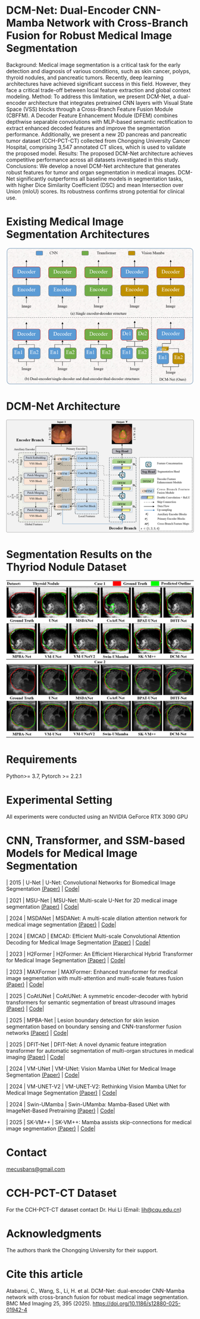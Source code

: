 # DCM-Net: Dual-Encoder CNN-Mamba Network with Cross-Branch Fusion for Robust Medical Image Segmentation

Background: Medical image segmentation is a critical task for the early detection and diagnosis of various conditions, such as skin cancer, polyps, thyroid nodules, and pancreatic tumors. Recently, deep learning architectures have achieved significant success in this field. However, they face a critical trade-off between local feature extraction and global context modeling. Method: To address this limitation, we present DCM-Net, a dual-encoder architecture that integrates pretrained CNN layers with Visual State Space (VSS) blocks through a Cross-Branch Feature Fusion Module (CBFFM). A Decoder Feature Enhancement Module (DFEM) combines depthwise separable convolutions with MLP-based semantic rectification to extract enhanced decoded features and improve the segmentation performance. Additionally, we present a new 2D pancreas and pancreatic tumor dataset (CCH-PCT-CT) collected from Chongqing University Cancer Hospital, comprising 3,547 annotated CT slices, which is used to validate the proposed model. Results: The proposed DCM-Net architecture achieves competitive performance across all datasets investigated in this study. Conclusions: We develop a novel DCM-Net architecture that generates robust features for tumor and organ segmentation in medical images. DCM-Net significantly outperforms all baseline models in segmentation tasks, with higher Dice Similarity Coefficient (DSC) and mean Intersection over Union (mIoU) scores. Its robustness confirms strong potential for clinical use.

#  Existing Medical Image Segmentation Architectures

![ARC](https://github.com/mecusbans/DCM-Net/blob/fceaa5e810ff7dfa56b5397e8083c9a98b8aa469/Others/Figure%202.png)

# DCM-Net Architecture
![DCM-NetDCM-Net](https://github.com/mecusbans/DCM-Net/blob/bf2d75464e29553cef5a46d8fbdc5a85e1c937f8/Others/Figure%203.png)

# Segmentation Results on the Thyriod Nodule Dataset
![Results](https://github.com/mecusbans/DCM-Net/blob/15749ff3f5bfae698a517b58090f51f2d7fc823c/Others/Figure%2011.png)

# Requirements
Python>= 3.7, Pytorch >= 2.2.1

# Experimental Setting
All experiments were conducted using an NVIDIA GeForce RTX 3090 GPU

# CNN, Transformer, and SSM-based Models for Medical Image Segmentation

| 2015  | U-Net    | U-Net: Convolutional Networks for Biomedical Image Segmentation [(Paper)](https://link.springer.com/chapter/10.1007/978-3-319-24574-4_28) | [Code](http://lmb.informatik.uni-freiburg.de/people/ronneber/u-net)|

| 2021  | MSU-Net  | MSU-Net: Multi-scale U-Net for 2D medical image segmentation [(Paper)](https://www.frontiersin.org/journals/genetics/articles/10.3389/fgene.2021.639930/full) | [Code](https://github.com/CN-zdy/MSU_Net)|

| 2024  | MSDANet  | MSDANet: A multi-scale dilation attention network for medical image segmentation [(Paper)](https://www.sciencedirect.com/science/article/abs/pii/S1746809423013228) | [Code](https://github.com/1999luan/MSDANet)|

| 2024  | EMCAD    | EMCAD: Efficient Multi-scale Convolutional Attention Decoding for Medical Image Segmentation [(Paper)](https://ieeexplore.ieee.org/document/10656043/) | [Code](https://github.com/SLDGroup/EMCAD)|

| 2023  | H2Former  | H2Former: An Efficient Hierarchical Hybrid Transformer for Medical Image Segmentation [(Paper)](https://ieeexplore.ieee.org/document/10093768/) | [Code](https://github.com/NKUhealong/H2Former)|

| 2023  | MAXFormer | MAXFormer: Enhanced transformer for medical image segmentation with multi-attention and multi-scale features fusion [(Paper)](https://www.sciencedirect.com/science/article/abs/pii/S0950705123007372) | [Code](https://github.com/zhiwei-liang/MAXFormer)|

| 2025  | CoAtUNet   | CoAtUNet: A symmetric encoder-decoder with hybrid transformers for semantic segmentation of breast ultrasound images [(Paper)](https://www.sciencedirect.com/science/article/abs/pii/S0925231225003327) | [Code](https://github.com/NadeemAlkilani)|

| 2025  | MPBA-Net   | Lesion boundary detection for skin lesion segmentation based on boundary sensing and CNN-transformer fusion networks [(Paper)](https://www.sciencedirect.com/science/article/abs/pii/S0933365725001253) | [Code](https://github.com/FengYuchenGuang/MPBA-Net)|

| 2025  | DFIT-Net   | DFIT-Net: A novel dynamic feature integration transformer for automatic segmentation of multi-organ structures in medical imaging [(Paper)](https://www.sciencedirect.com/science/article/abs/pii/S0141938225001246) | [Code](https://github.com/AliMedVisionTech/DFIT-Net)|

| 2024  | VM-UNet    | VM-UNet: Vision Mamba UNet for Medical Image Segmentation [(Paper)](https://arxiv.org/abs/2402.02491) | [Code](https://github.com/JCruan519/VM-UNet)|

| 2024  | VM-UNET-V2 | VM-UNET-V2: Rethinking Vision Mamba UNet for Medical Image Segmentation [(Paper)](https://link.springer.com/chapter/10.1007/978-981-97-5128-0_27) | [Code](https://github.com/nobodyplayer1/VM-UNetV2)|

| 2024 | Swin-UMamba | Swin-UMamba: Mamba-Based UNet with ImageNet-Based Pretraining [(Paper)](https://doi.org/10.1007/978-3-031-72114-4_59) | [Code](https://github.com/Jiarun-Liu/Swin-UMamba)|

| 2025  | SK-VM++    | SK-VM++: Mamba assists skip-connections for medical image segmentation [(Paper)](https://doi.org/10.1016/j.bspc.2025.107646) | [Code](https://github.com/wurenkai/SK-VMPlusPlus)|


#   Contact
mecusbans@gmail.com

#   CCH-PCT-CT Dataset
For the CCH-PCT-CT dataset contact Dr. Hui Li (Email: lih@cqu.edu.cn)

#   Acknowledgments
The authors thank the Chongqing University for their support.


# Cite this article
Atabansi, C., Wang, S., Li, H. et al. DCM-Net: dual-encoder CNN-Mamba network with cross-branch fusion for robust medical image segmentation. BMC Med Imaging 25, 395 (2025). https://doi.org/10.1186/s12880-025-01942-4
